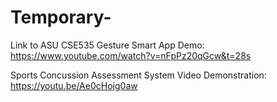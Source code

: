 # Temporary-
Link to ASU CSE535 Gesture Smart App Demo: https://www.youtube.com/watch?v=nFpPz20qGcw&t=28s

Sports Concussion Assessment System Video Demonstration: https://youtu.be/Ae0cHojg0aw
